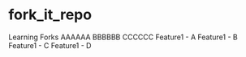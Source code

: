 # fork_it_repo
Learning Forks
AAAAAA
BBBBBB
CCCCCC
Feature1 - A
Feature1 - B
Feature1 - C
Feature1 - D
